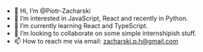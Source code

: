 - 👋 Hi, I’m @Piotr-Zacharski
- 👀 I’m interested in JavaScript, React and recently in Python.
- 🌱 I’m currently learning React and TypeScript.
- 💞️ I’m looking to collaborate on some simple internshipish stuff.
- 📫 How to reach me via email: zacharski.p.h@gmail.com

<!---
Piotr-Zacharski/Piotr-Zacharski is a ✨ special ✨ repository because its `README.md` (this file) appears on your GitHub profile.
You can click the Preview link to take a look at your changes.
--->
